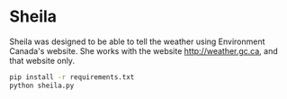 # Sheila

Sheila was designed to be able to tell the weather using Environment Canada's website. She works with the website http://weather.gc.ca, and that website only.

```bash
pip install -r requirements.txt
python sheila.py
```
